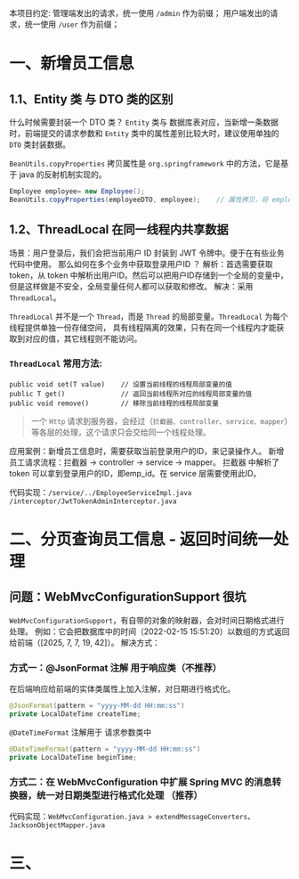 本项目约定:
    管理端发出的请求，统一使用 `/admin` 作为前缀；
    用户端发出的请求，统一使用 `/user` 作为前缀；

# 一、新增员工信息

## 1.1、Entity 类 与 DTO 类的区别
什么时候需要封装一个 DTO 类？
`Entity` 类与 数据库表对应，当新增一条数据时，前端提交的请求参数和 `Entity` 类中的属性差别比较大时，建议使用单独的 `DTO` 类封装数据。

`BeanUtils.copyProperties` 拷贝属性是 `org.springframework` 中的方法，它是基于 java 的反射机制实现的。
```java
Employee employee= new Employee();
BeanUtils.copyProperties(employeeDTO, employee);    // 属性拷贝，将 employeeDTO 中的所有属性值拷贝到 employee 中。
```

## 1.2、ThreadLocal 在同一线程内共享数据
场景：用户登录后，我们会把当前用户 ID 封装到 JWT 令牌中。便于在有些业务代码中使用。 那么如何在多个业务中获取登录用户ID ？
解析：首选需要获取 token，从 token 中解析出用户ID。然后可以把用户ID存储到一个全局的变量中，但是这样做是不安全，全局变量任何人都可以获取和修改。
解决：采用 `ThreadLocal`。

`ThreadLocal` 并不是一个 `Thread`，而是 `Thread` 的局部变量。`ThreadLocal` 为每个线程提供单独一份存储空间，
具有线程隔离的效果，只有在同一个线程内才能获取到对应的值，其它线程则不能访问。

### `ThreadLocal` 常用方法: 

```
public void set(T value)    // 设置当前线程的线程局部变量的值
public T get()              // 返回当前线程所对应的线程局部变量的值
public void remove()        // 移除当前线程的线程局部变量
```

> 一个 `Http` 请求到服务器，会经过（`拦截器、controller、service、mapper`）等各层的处理，这个请求只会交给同一个线程处理。 

应用案例：新增员工信息时，需要获取当前登录用户的ID，来记录操作人。
新增员工请求流程：拦截器 -> controller -> service -> mapper。
拦截器 中解析了 token 可以拿到登录用户的ID，即emp_id。在 service 层需要使用此ID。

代码实现：`/service/../EmployeeServiceImpl.java` `/interceptor/JwtTokenAdminInterceptor.java`


# 二、分页查询员工信息 - 返回时间统一处理

## 问题：WebMvcConfigurationSupport 很坑

`WebMvcConfigurationSupport`，有自带的对象的映射器，会对时间日期格式进行处理。
例如：它会把数据库中的时间（2022-02-15 15:51:20）以数组的方式返回给前端（[2025, 7, 7, 19, 42]）。
解决方式：

### 方式一：@JsonFormat 注解 用于响应类（不推荐）
在后端响应给前端的实体类属性上加入注解，对日期进行格式化。
```java
@JsonFormat(pattern = "yyyy-MM-dd HH:mm:ss")
private LocalDateTime createTime;
```

`@DateTimeFormat` 注解用于 请求参数类中

```java
@DateTimeFormat(pattern = "yyyy-MM-dd HH:mm:ss")
private LocalDateTime beginTime;
```

### 方式二：在 WebMvcConfiguration 中扩展 Spring MVC 的消息转换器，统一对日期类型进行格式化处理 （推荐）

代码实现：`WebMvcConfiguration.java > extendMessageConverters`、`JacksonObjectMapper.java`

# 三、




